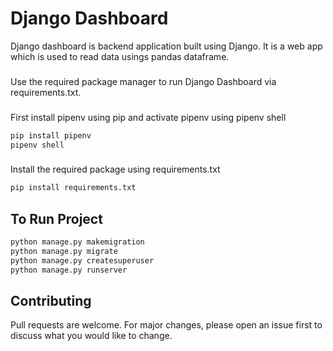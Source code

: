 # Django Dashboard

Django dashboard is backend application built using Django. It is a web app which is used to read data usings pandas dataframe.

### 

Use the required package manager to run Django Dashboard via requirements.txt.

###

First install pipenv using pip and activate pipenv using pipenv shell
```bash
pip install pipenv
pipenv shell
```
###
Install the required package using requirements.txt

```bash
pip install requirements.txt
```

## To Run Project

```bash
python manage.py makemigration
python manage.py migrate
python manage.py createsuperuser
python manage.py runserver
```

## Contributing
Pull requests are welcome. For major changes, please open an issue first to discuss what you would like to change.

